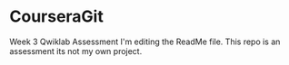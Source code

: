 # CourseraGit
Week 3 Qwiklab Assessment 
I'm editing the ReadMe file. This repo is an assessment its not my own project. 
